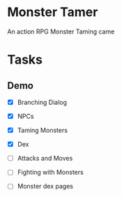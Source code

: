 # Monster Tamer
 An action RPG Monster Taming came

# Tasks

## Demo
- [x] Branching Dialog

- [x] NPCs

- [x] Taming Monsters

- [x] Dex

- [ ] Attacks and Moves

- [ ] Fighting with Monsters

- [ ] Monster dex pages
